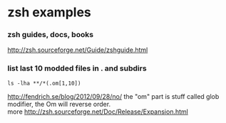 # zsh examples

### zsh  guides, docs, books
<http://zsh.sourceforge.net/Guide/zshguide.html>

### list last 10 modded files in . and subdirs
    ls -lha **/*(.om[1,10])
<http://fendrich.se/blog/2012/09/28/no/>
the "om" part is stuff called glob modifier, the Om will reverse order.  
more <http://zsh.sourceforge.net/Doc/Release/Expansion.html>

